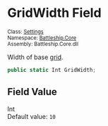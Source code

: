 # GridWidth Field

<sub>Class: [Settings](../Settings.md)  
Namespace: [Battleship.Core](../../Battleship.Core.md)  
Assembly: Battleship.Core.dll</sub>

Width of base [grid](../../Grid/Grid.md).

```cs
public static Int GridWidth;
```

## Field Value

Int  
Default value: `10`
